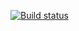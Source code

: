 [![Build status](https://ci.appveyor.com/api/projects/status/x0pjcbvxhjtct0k5?svg=true)](https://ci.appveyor.com/project/yuann369/aqa-1-2-2)